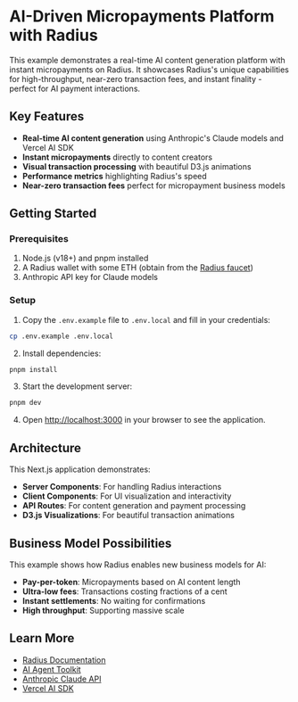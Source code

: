 # AI-Driven Micropayments Platform with Radius

This example demonstrates a real-time AI content generation platform with instant micropayments on Radius. It showcases Radius's unique capabilities for high-throughput, near-zero transaction fees, and instant finality - perfect for AI payment interactions.

## Key Features

- **Real-time AI content generation** using Anthropic's Claude models and Vercel AI SDK
- **Instant micropayments** directly to content creators
- **Visual transaction processing** with beautiful D3.js animations
- **Performance metrics** highlighting Radius's speed
- **Near-zero transaction fees** perfect for micropayment business models

## Getting Started

### Prerequisites

1. Node.js (v18+) and pnpm installed
2. A Radius wallet with some ETH (obtain from the [Radius faucet](https://testnet.tryradi.us/dashboard/faucet))
3. Anthropic API key for Claude models

### Setup

1. Copy the `.env.example` file to `.env.local` and fill in your credentials:

```bash
cp .env.example .env.local
```

2. Install dependencies:

```bash
pnpm install
```

3. Start the development server:

```bash
pnpm dev
```

4. Open [http://localhost:3000](http://localhost:3000) in your browser to see the application.

## Architecture

This Next.js application demonstrates:

- **Server Components**: For handling Radius interactions
- **Client Components**: For UI visualization and interactivity
- **API Routes**: For content generation and payment processing
- **D3.js Visualizations**: For beautiful transaction animations

## Business Model Possibilities

This example shows how Radius enables new business models for AI:

- **Pay-per-token**: Micropayments based on AI content length
- **Ultra-low fees**: Transactions costing fractions of a cent
- **Instant settlements**: No waiting for confirmations
- **High throughput**: Supporting massive scale

## Learn More

- [Radius Documentation](https://docs.tryradi.us)
- [AI Agent Toolkit](https://github.com/radiustechsystems/ai-agent-toolkit)
- [Anthropic Claude API](https://docs.anthropic.com/claude/reference/getting-started-with-the-api)
- [Vercel AI SDK](https://sdk.vercel.ai/docs)
